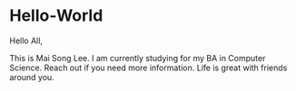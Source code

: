 # Hello-World

Hello All,

This is Mai Song Lee. I am currently studying for my BA in Computer Science. Reach out if you need more information. Life is great with friends around you. 

